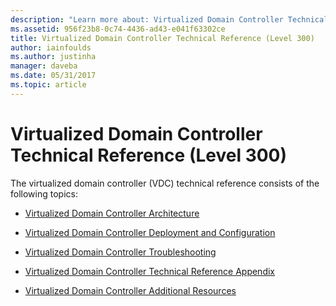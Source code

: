 ```yaml
---
description: "Learn more about: Virtualized Domain Controller Technical Reference (Level 300)"
ms.assetid: 956f23b8-0c74-4436-ad43-e041f63302ce
title: Virtualized Domain Controller Technical Reference (Level 300)
author: iainfoulds
ms.author: justinha
manager: daveba
ms.date: 05/31/2017
ms.topic: article
---
```


# Virtualized Domain Controller Technical Reference (Level 300)

>

The virtualized domain controller (VDC) technical reference consists of the following topics:

-   [Virtualized Domain Controller Architecture](../../../ad-ds/get-started/virtual-dc/Virtualized-Domain-Controller-Architecture.md)

-   [Virtualized Domain Controller Deployment and Configuration](../../../ad-ds/get-started/virtual-dc/Virtualized-Domain-Controller-Deployment-and-Configuration.md)

-   [Virtualized Domain Controller Troubleshooting](../../../ad-ds/manage/virtual-dc/Virtualized-Domain-Controller-Troubleshooting.md)

-   [Virtualized Domain Controller Technical Reference Appendix](../../../ad-ds/reference/virtual-dc/Virtualized-Domain-Controller-Technical-Reference-Appendix.md)

-   [Virtualized Domain Controller Additional Resources](../../../ad-ds/reference/virtual-dc/Virtualized-Domain-Controller-Additional-Resources.md)


